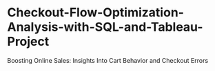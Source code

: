 # Checkout-Flow-Optimization-Analysis-with-SQL-and-Tableau-Project
Boosting Online Sales: Insights Into Cart Behavior and Checkout Errors
